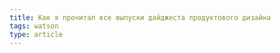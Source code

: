 ```yaml
---
title: Как я прочитал все выпуски дайджеста продуктового дизайна
tags: watson
type: article
---
```

